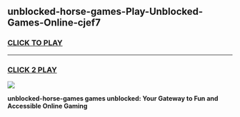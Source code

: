 
## unblocked-horse-games-Play-Unblocked-Games-Online-cjef7
<h3>
<a href="https://premium76.site?title=unblocked-horse-games&ref=24A">CLICK TO PLAY</a></h3>
<hr>

<h3>
<a href="https://premium76.site?title=unblocked-horse-games&ref=24A">CLICK 2 PLAY</a>
  
</h3>

<a href="https://premium76.site?title=unblocked-horse-games&ref=24A"><img src="https://clearcache.store/games.png"></a>


**unblocked-horse-games games unblocked: Your Gateway to Fun and Accessible Online Gaming**
